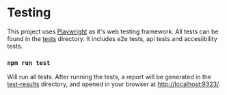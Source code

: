 # Testing

This project uses [Playwright](https://playwright.dev/) as it's web testing framework. All tests can be found in the [tests](./tests) directory. It includes e2e tests, api tests and accesiibility tests.

### ```npm run test```

Will run all tests. After running the tests, a report will be generated in the [test-results](./test-results) directory, and opened in your browser at [http://localhost:9323/](http://localhost:9323).

